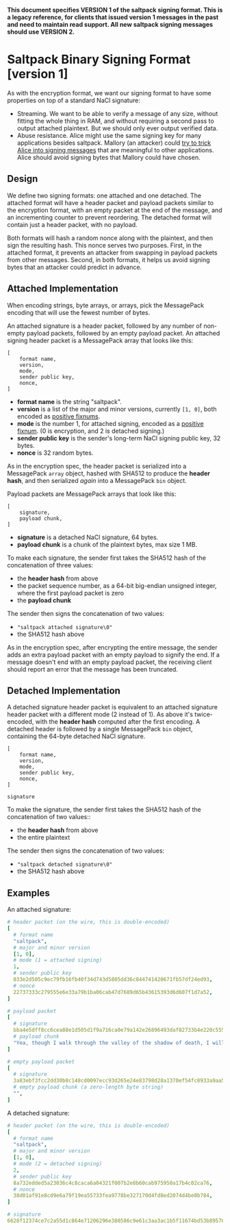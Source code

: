 **This document specifies VERSION 1 of the saltpack signing format. This is a
legacy reference, for clients that issued version 1 messages in the past and
need to maintain read support. All new saltpack signing messages should use
VERSION 2.**

# Saltpack Binary Signing Format [version 1]

As with the encryption format, we want our signing format to have some
properties on top of a standard NaCl signature:
- Streaming. We want to be able to verify a message of any size, without
  fitting the whole thing in RAM, and without requiring a second pass to output
  attached plaintext. But we should only ever output verified data.
- Abuse resistance. Alice might use the same signing key for many applications
  besides saltpack. Mallory (an attacker) could [try to trick Alice into
  signing
  messages](https://blog.sandstorm.io/news/2015-05-01-is-that-ascii-or-protobuf.html)
  that are meaningful to other applications. Alice should avoid signing bytes
  that Mallory could have chosen.

## Design

We define two signing formats: one attached and one detached. The attached
format will have a header packet and payload packets similar to the encryption
format, with an empty packet at the end of the message, and an incrementing
counter to prevent reordering. The detached format will contain just a header
packet, with no payload.

Both formats will hash a random nonce along with the plaintext, and then sign
the resulting hash. This nonce serves two purposes. First, in the attached
format, it prevents an attacker from swapping in payload packets from other
messages. Second, in both formats, it helps us avoid signing bytes that an
attacker could predict in advance.

## Attached Implementation

When encoding strings, byte arrays, or arrays, pick the MessagePack
encoding that will use the fewest number of bytes.

An attached signature is a header packet, followed by any number of non-empty
payload packets, followed by an empty payload packet. An attached signing
header packet is a MessagePack array that looks like this:

```
[
    format name,
    version,
    mode,
    sender public key,
    nonce,
]
```

- **format name** is the string "saltpack".
- **version** is a list of the major and minor versions, currently `[1, 0]`, both encoded as
  [positive fixnums](https://github.com/msgpack/msgpack/blob/master/spec.md#int-format-family).
- **mode** is the number 1, for attached signing, encoded as a
[positive fixnum](https://github.com/msgpack/msgpack/blob/master/spec.md#int-format-family).
  (0 is encryption, and 2 is detached signing.)
- **sender public key** is the sender's long-term NaCl signing public key, 32 bytes.
- **nonce** is 32 random bytes.

As in the encryption spec, the header packet is serialized into a MessagePack
`array` object, hashed with SHA512 to produce the **header hash**, and then
serialized *again* into a MessagePack `bin` object.

Payload packets are MessagePack arrays that look like this:

```
[
    signature,
    payload chunk,
]
```

- **signature** is a detached NaCl signature, 64 bytes.
- **payload chunk** is a chunk of the plaintext bytes, max size 1 MB.

To make each signature, the sender first takes the SHA512 hash of the
concatenation of three values:
- the **header hash** from above
- the packet sequence number, as a 64-bit big-endian unsigned integer, where
  the first payload packet is zero
- the **payload chunk**

The sender then signs the concatenation of two values:
- `"saltpack attached signature\0"`
- the SHA512 hash above

As in the encryption spec, after encrypting the entire message, the sender adds
an extra payload packet with an empty payload to signify the end. If a message
doesn't end with an empty payload packet, the receiving client should report an
error that the message has been truncated.

## Detached Implementation

A detached signature header packet is equivalent to an attached signature
header packet with a different mode (2 instead of 1). As above it's
twice-encoded, with the **header hash** computed after the first encoding. A
detached header is followed by a single MessagePack `bin` object, containing
the 64-byte detached NaCl signature.

```
[
    format name,
    version,
    mode,
    sender public key,
    nonce,
]

signature
```

To make the signature, the sender first takes the SHA512 hash of the
concatenation of two values::
- the **header hash** from above
- the entire plaintext

The sender then signs the concatenation of two values:
- `"saltpack detached signature\0"`
- the SHA512 hash above

## Examples

An attached signature:

```yaml
# header packet (on the wire, this is double-encoded)
[
  # format name
  "saltpack",
  # major and minor version
  [1, 0],
  # mode (1 = attached signing)
  1,
  # sender public key
  033e2d505c9ec79fb16fb40f34d743d5805dd36c844741420671fb57df24ed93,
  # nonce
  22737333c279555e6e33a79b1ba06cab47d7689d65b43615393d6d607f1d7a52,
]

# payload packet
[
  # signature
  bba4e5dff8cc6cea88e1d505d1f9a716ca0e79a142e26896493daf82733b4e220c555a0941e52673c25a384f334e0ccdcb62f89a4f01d13f0cb53961f0f4cc00,
  # payload chunk
  "Yea, though I walk through the valley of the shadow of death, I will fear no evil: for thou art with me; thy rod and thy staff they comfort me.",
]

# empty payload packet
[
  # signature
  3a83ebf3fcc2dd30b8c148cd0097ecc93d265e24e83798d28a1370ef54fc8933a9aa56b7118d147cda2ab2c83b378b1b2104e5c6f2320313fc54d173584b0706,
  # empty payload chunk (a zero-length byte string)
  "",
]
```

A detached signature:

```yaml
# header packet (on the wire, this is double-encoded)
[
  # format name
  "saltpack",
  # major and minor version
  [1, 0],
  # mode (2 = detached signing)
  2,
  # sender public key
  8a732edded5a23036c4c8caca6a04321f007b2e8b60cab975950a17b4c02ca76,
  # nonce
  38d01af91e8cd9e6a79f19ea55733fea9778be327170d4fd8ed2074d4be0b784,
]

# signature
6628f12374ce7c2a55d1c864e71206296e380586c9e61c3aa3ac1b5f11674bd53b895705183ff54d00fdeb5534b412569f58cb22dc6b3673b9a265e3bffe470d
```

